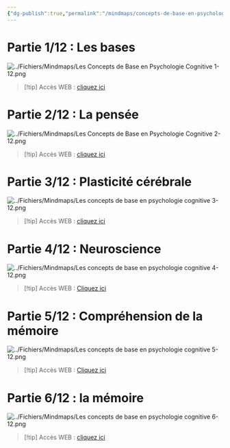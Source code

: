 ```yaml
---
{"dg-publish":true,"permalink":"/mindmaps/concepts-de-base-en-psychologie-cognitive-1-a-6/","tags":["#mindmaps"],"noteIcon":""}
---
```


# Partie 1/12 : Les bases

![../Fichiers/Mindmaps/Les Concepts de Base en Psychologie Cognitive 1-12.png](/img/user/Fichiers/Mindmaps/Les%20Concepts%20de%20Base%20en%20Psychologie%20Cognitive%201-12.png)
> [!tip]  Accès WEB : [cliquez ici](https://mindmapai.app/mind-map/les-concepts-de-base-en-psychologie-cognitive-8a2b8ca7)
# Partie 2/12 : La pensée
![../Fichiers/Mindmaps/Les Concepts de Base en Psychologie Cognitive 2-12.png](/img/user/Fichiers/Mindmaps/Les%20Concepts%20de%20Base%20en%20Psychologie%20Cognitive%202-12.png)
> [!tip] Accès WEB : [cliquez ici](https://mindmapai.app/mind-map/concepts-de-base-en-psychologie-cognitive-b14d3284)
# Partie 3/12 : Plasticité cérébrale
![../Fichiers/Mindmaps/Les concepts de base en psychologie cognitive 3-12.png](/img/user/Fichiers/Mindmaps/Les%20concepts%20de%20base%20en%20psychologie%20cognitive%203-12.png)
> [!tip] Accès WEB : [cliquez ici](https://mindmapai.app/mind-map/plasticité-cérébrale-106816e3)
# Partie 4/12 : Neuroscience
![../Fichiers/Mindmaps/Les concepts de base en psychologie cognitive 4-12.png](/img/user/Fichiers/Mindmaps/Les%20concepts%20de%20base%20en%20psychologie%20cognitive%204-12.png)
> [!tip] Accès WEB : [Cliquez ici](https://mindmapai.app/mind-map/les-concepts-de-base-en-psychologie-cognitive-5231d89a)

# Partie 5/12 : Compréhension de la mémoire 
![../Fichiers/Mindmaps/Les concepts de base en psychologie cognitive 5-12.png](/img/user/Fichiers/Mindmaps/Les%20concepts%20de%20base%20en%20psychologie%20cognitive%205-12.png)
> [!tip] Accès WEB : [Cliquez ici](https://mindmapai.app/mind-map/les-concepts-de-base-en-psychologie-cognitive-5231d89a)

# Partie 6/12 : la mémoire
![../Fichiers/Mindmaps/Les concepts de base en psychologie cognitive 6-12.png](/img/user/Fichiers/Mindmaps/Les%20concepts%20de%20base%20en%20psychologie%20cognitive%206-12.png)
> [!tip] Accès WEB : [cliquez ici](https://mindmapai.app/mind-map/la-mémoire-48117463)

